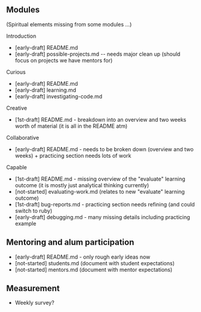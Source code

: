 ## Modules

(Spiritual elements missing from some modules ...)

Introduction

* [early-draft] README.md
* [early-draft] possible-projects.md -- needs major clean up (should focus on projects we have mentors for)

Curious

* [early-draft] README.md
* [early-draft] learning.md
* [early-draft] investigating-code.md

Creative

* [1st-draft] README.md - breakdown into an overview and two weeks worth of material (it is all in the README atm)

Collaborative

* [early-draft] README.md - needs to be broken down (overview and two weeks) + practicing section needs lots of work

Capable

* [1st-draft] README.md - missing overview of the "evaluate" learning outcome (it is mostly just analytical thinking currently)
* [not-started] evaluating-work.md (relates to new "evaluate" learning outcome)
* [1st-draft] bug-reports.md - practicing section needs refining (and could switch to ruby)
* [early-draft] debugging.md - many missing details including practicing example

## Mentoring and alum participation

* [early-draft] README.md - only rough early ideas now
* [not-started] students.md (document with student expectations)
* [not-started] mentors.md (document with mentor expectations)

## Measurement

* Weekly survey?

